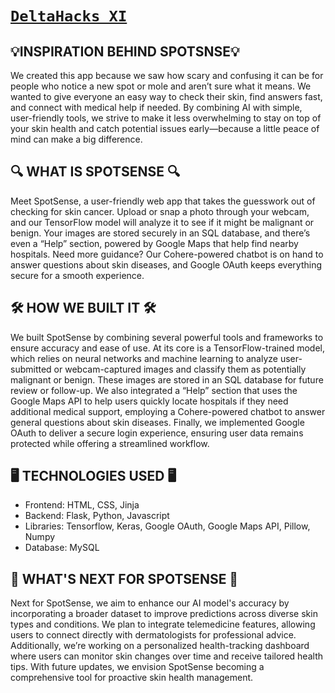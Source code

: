 # [`DeltaHacks XI`](https://devpost.com/software/skin-analyzer)

## 💡INSPIRATION BEHIND SPOTSNSE💡
We created this app because we saw how scary and confusing it can be for people who notice a new spot or mole and aren’t sure what it means. We wanted to give everyone an easy way to check their skin, find answers fast, and connect with medical help if needed. By combining AI with simple, user-friendly tools, we strive to make it less overwhelming to stay on top of your skin health and catch potential issues early—because a little peace of mind can make a big difference.

## 🔍 **WHAT IS SPOTSENSE** 🔍 
Meet SpotSense, a user-friendly web app that takes the guesswork out of checking for skin cancer. Upload or snap a photo through your webcam, and our TensorFlow model will analyze it to see if it might be malignant or benign. Your images are stored securely in an SQL database, and there’s even a “Help” section, powered by Google Maps that help find nearby hospitals. Need more guidance? Our Cohere-powered chatbot is on hand to answer questions about skin diseases, and Google OAuth keeps everything secure for a smooth experience.

## 🛠️ HOW WE BUILT IT 🛠️
We built SpotSense by combining several powerful tools and frameworks to ensure accuracy and ease of use. At its core is a TensorFlow-trained model, which relies on neural networks and machine learning to analyze user-submitted or webcam-captured images and classify them as potentially malignant or benign. These images are stored in an SQL database for future review or follow-up. We also integrated a “Help” section that uses the Google Maps API to help users quickly locate hospitals if they need additional medical support, employing a Cohere-powered chatbot to answer general questions about skin diseases. Finally, we implemented Google OAuth to deliver a secure login experience, ensuring user data remains protected while offering a streamlined workflow.

## 🖥 TECHNOLOGIES USED 🖥
- Frontend: HTML, CSS, Jinja
- Backend: Flask, Python, Javascript
- Libraries: Tensorflow, Keras, Google OAuth, Google Maps API, Pillow, Numpy
- Database: MySQL

## 🚀 WHAT'S NEXT FOR SPOTSENSE 🚀
Next for SpotSense, we aim to enhance our AI model's accuracy by incorporating a broader dataset to improve predictions across diverse skin types and conditions. We plan to integrate telemedicine features, allowing users to connect directly with dermatologists for professional advice. Additionally, we’re working on a personalized health-tracking dashboard where users can monitor skin changes over time and receive tailored health tips. With future updates, we envision SpotSense becoming a comprehensive tool for proactive skin health management.
